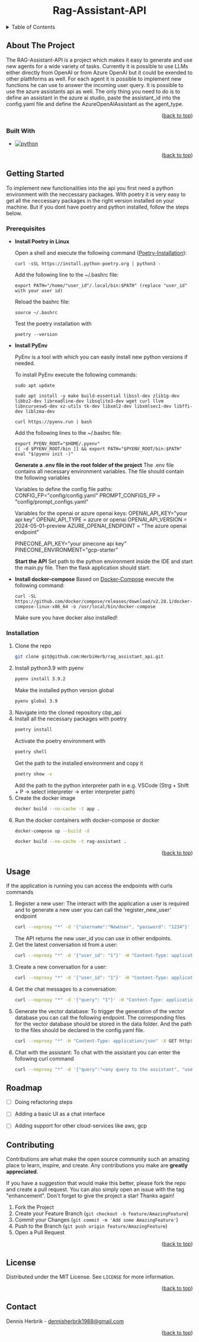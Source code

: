<!-- Improved compatibility of back to top link: See: https://github.com/othneildrew/Best-README-Template/pull/73 -->
<a id="readme-top"></a>
<!--
*** Thanks for checking out the Best-README-Template. If you have a suggestion
*** that would make this better, please fork the repo and create a pull request
*** or simply open an issue with the tag "enhancement".
*** Don't forget to give the project a star!
*** Thanks again! Now go create something AMAZING! :D
-->



<!-- PROJECT SHIELDS -->
<!--
*** I'm using markdown "reference style" links for readability.
*** Reference links are enclosed in brackets [ ] instead of parentheses ( ).
*** See the bottom of this document for the declaration of the reference variables
*** for contributors-url, forks-url, etc. This is an optional, concise syntax you may use.
*** https://www.markdownguide.org/basic-syntax/#reference-style-links
-->
<!-- [![Contributors][contributors-shield]][contributors-url]
[![Forks][forks-shield]][forks-url]
[![Stargazers][stars-shield]][stars-url]
[![Issues][issues-shield]][issues-url]
[![MIT License][license-shield]][license-url]
[![LinkedIn][linkedin-shield]][linkedin-url] -->



<!-- PROJECT LOGO -->
<br />
<div align="center">
  <!-- <a href="https://github.com/github_username/repo_name">
    <img src="images/logo.png" alt="Logo" width="80" height="80">
  </a> -->

<h1 align="center">Rag-Assistant-API</h1>

  <!-- <p align="center">
    An interface to calculate an individual price for a customer
    <br />
    <a href="https://github.com/github_username/repo_name"><strong>Explore the docs »</strong></a>
    <br />
    <br />
    <a href="https://github.com/github_username/repo_name">View Demo</a>
    ·
    <a href="https://github.com/github_username/repo_name/issues/new?labels=bug&template=bug-report---.md">Report Bug</a>
    ·
    <a href="https://github.com/github_username/repo_name/issues/new?labels=enhancement&template=feature-request---.md">Request Feature</a>
  </p> -->
</div>



<!-- TABLE OF CONTENTS -->
<details>
  <summary>Table of Contents</summary>
  <ol>
    <li>
      <a href="#about-the-project">About The Project</a>
      <ul>
        <li><a href="#built-with">Built With</a></li>
      </ul>
    </li>
    <li>
      <a href="#getting-started">Getting Started</a>
      <ul>
        <li><a href="#prerequisites">Prerequisites</a></li>
        <li><a href="#installation">Installation</a></li>
      </ul>
    </li>
    <li><a href="#usage">Usage</a></li>
    <li><a href="#structure">Structure</a></li>
    <li><a href="#roadmap">Roadmap</a></li>
    <li><a href="#contributing">Contributing</a></li>
    <!-- <li><a href="#license">License</a></li> -->
    <li><a href="#contact">Contact</a></li>
    <!-- <li><a href="#acknowledgments">Acknowledgments</a></li> -->
  </ol>
</details>



<!-- ABOUT THE PROJECT -->
## About The Project

<!-- [![Product Name Screen Shot][product-screenshot]](https://example.com) -->

The RAG-Assistant-API is a project which makes it easy to generate and use new agents for a wide variety of tasks. Currently it is possible to use LLMs  either directly from OpenAI or from Azure OpenAI but it could be exended to other plathforms as well. For each agent it is possible to implement new functions he can use to answer the incoming user query. It is possible to use the azure assistants api as well. The only thing you need to do is to define an assistant in the azure ai studio,  paste the assistant_id into the config.yaml file and define the AzureOpenAIAssistant as the agent_type.

<!-- ![image info](readme_images/cbp_overview.PNG) -->


<p align="right">(<a href="#readme-top">back to top</a>)</p>



### Built With

* [![python](https://img.shields.io/badge/Python-3.9-3776AB.svg?style=flat&logo=python&logoColor=white)](https://www.python.org)
<!-- * [![React][React.js]][React-url]
* [![Vue][Vue.js]][Vue-url]
* [![Angular][Angular.io]][Angular-url]
* [![Svelte][Svelte.dev]][Svelte-url]
* [![Laravel][Laravel.com]][Laravel-url]
* [![Bootstrap][Bootstrap.com]][Bootstrap-url]
* [![JQuery][JQuery.com]][JQuery-url] -->

<p align="right">(<a href="#readme-top">back to top</a>)</p>



<!-- GETTING STARTED -->
## Getting Started

To implement new functionalities into the api you first need a python environment with the neccessary packages. With poetry it is very easy to get all the neccessary packages in the right version installed on your machine. But if you dont have poetry and python installed, follow the steps below.

### Prerequisites

*   <strong>Install Poetry in Linux</strong>

    Open a shell and execute the following command ([Poetry-Installation](https://www.digitalocean.com/community/tutorials/how-to-install-poetry-to-manage-python-dependencies-on-ubuntu-22-04)):
    ```
    curl -sSL https://install.python-poetry.org | python3 -
    ```

    Add the following line to the ~/.bashrc file:
    ```
    export PATH="/home/"user_id"/.local/bin:$PATH" (replace "user_id" with your user id)
    ```

    Reload the bashrc file: 
    ```
    source ~/.bashrc 
    ```

    Test the poetry installation with 
    ```
    poetry --version
    ```

*   <strong>Install PyEnv</strong>

    PyEnv is a tool with which you can easily install new python versions if needed.

    To install PyEnv execute the following commands:
    ```
    sudo apt update
    ```
    ```
    sudo apt install -y make build-essential libssl-dev zlib1g-dev libbz2-dev libreadline-dev libsqlite3-dev wget curl llvm libncursesw5-dev xz-utils tk-dev libxml2-dev libxmlsec1-dev libffi-dev liblzma-dev
    ```
    ```
    curl https://pyenv.run | bash
    ```

    Add the following lines to the ~/.bashrc file:
    ```
    export PYENV_ROOT="$HOME/.pyenv"
    [[ -d $PYENV_ROOT/bin ]] && export PATH="$PYENV_ROOT/bin:$PATH"
    eval "$(pyenv init -)"
    ```

    <strong>Generate a .env file in the root folder of the project</strong>
    The .env file contains all necessary environment variables. The file should contain the following variables

    Variables to define the config file paths:
    CONFIG_FP="config/config.yaml"
    PROMPT_CONFIGS_FP = "config/prompt_configs.yaml"

    Variables for the openai or azure openai keys:
    OPENAI_API_KEY="your api key"
    OPENAI_API_TYPE = azure or openai
    OPENAI_API_VERSION = 2024-05-01-preview
    AZURE_OPENAI_ENDPOINT = "The azure openai endpoint"

    PINECONE_API_KEY="your pinecone api key"
    PINECONE_ENVIRONMENT="gcp-starter"


    <strong>Start the API</strong>
    Set path to the python environment inside the IDE and start the main.py file. Then the flask application should start. 

*   <strong>Install docker-compose</strong>
    Based on [Docker-Compose](https://docs.docker.com/compose/install/standalone/) execute the following command:
    ```
    curl -SL https://github.com/docker/compose/releases/download/v2.28.1/docker-compose-linux-x86_64 -o /usr/local/bin/docker-compose
    ```

    Make sure you have docker also installed!

### Installation

1. Clone the repo
   ```sh
   git clone git@github.com:HerbiHerb/rag_assistant_api.git
   ```
2. Install python3.9 with pyenv
   ```sh
   pyenv install 3.9.2
   ```
   Make the installed python version global
   ```sh
   pyenv global 3.9
   ```
3. Navigate into the cloned repository cbp_api
4. Install all the necessary packages with poetry
    ```sh
    poetry install
    ```
    Activate the poetry environment with
    ```sh
    poetry shell
    ```
    Get the path to the installed environment and copy it
    ```sh
    poetry show -v
    ```
    Add the path to the python interpreter path in e.g. VSCode (Strg + Shift + P -> select interpreter -> enter interpreter path)
5.  Create the docker image
    ```sh
    docker build --no-cache -t app .
    ```
6. Run the docker containers with docker-compose or docker
   ```sh
   docker-compose up --build -d
   ```
   ```sh
   docker build --no-cache -t rag-assistant .
   ```

<p align="right">(<a href="#readme-top">back to top</a>)</p>



<!-- USAGE EXAMPLES -->
## Usage

If the application is running you can access the endpoints with curls commands

1.  Register a new user:
    The interact with the application a user is required and to generate a new user you can call the 'register_new_user' endpoint
    ```sh
    curl --noproxy "*" -d '{"username":"NewUser", "password": "1234"}' -H "Content-Type: application/json" -X POST http://localhost:5000/register_new_user
    ```
    The API returns the new user_id you can use in other endpoints.
2.  Get the latest conversation id from a user: 
    ```sh
    curl --noproxy "*" -d '{"user_id": "1"}' -H "Content-Type: application/json" -X POST http://localhost:5000/get_latest_conv_id
    ```
3.  Create a new conversation for a user: 
    ```sh
    curl --noproxy "*" -d '{"user_id": "1"}' -H "Content-Type: application/json" -X POST http://localhost:5000/create_new_conversation
    ```
4.  Get the chat messages to a conversation: 
    ```sh
    curl --noproxy "*" -d '{"query": "1"}' -H "Content-Type: application/json" -X POST http://localhost:5000/get_chat_messages
    ```
5.  Generate the vector database: 
    To trigger the generation of the vector database you can call the following endpoint. The corresponding files for the vector database should be stored in the data folder. And the path to the files should be declared in the config.yaml file.
    ```sh
    curl --noproxy "*" -H "Content-Type: application/json" -X GET http://localhost:5000/generate_vector_db
    ```
6.  Chat with the assistant:
    To chat with the assistant you can enter the following curl command
    ```sh
    curl --noproxy "*" -d '{"query":"<any query to the assistant", "user_id":1}' -H "Content-Type: application/json" -X POST http://localhost:5000/execute_rag
    ```

<!-- ROADMAP -->
## Roadmap

- [ ] Doing refactoring steps
- [ ] Adding a basic UI as a chat interface
- [ ] Adding support for other cloud-services like aws, gcp


<!-- CONTRIBUTING -->
## Contributing

Contributions are what make the open source community such an amazing place to learn, inspire, and create. Any contributions you make are **greatly appreciated**.

If you have a suggestion that would make this better, please fork the repo and create a pull request. You can also simply open an issue with the tag "enhancement".
Don't forget to give the project a star! Thanks again!

1. Fork the Project
2. Create your Feature Branch (`git checkout -b feature/AmazingFeature`)
3. Commit your Changes (`git commit -m 'Add some AmazingFeature'`)
4. Push to the Branch (`git push origin feature/AmazingFeature`)
5. Open a Pull Request

<p align="right">(<a href="#readme-top">back to top</a>)</p>



<!-- LICENSE -->
## License

Distributed under the MIT License. See `LICENSE` for more information.

<p align="right">(<a href="#readme-top">back to top</a>)</p>



<!-- CONTACT -->
## Contact

Dennis Herbrik - dennisherbrik1988@gmail.com

<!-- Project Link: [https://github.com/github_username/repo_name](https://github.com/github_username/repo_name) -->

<p align="right">(<a href="#readme-top">back to top</a>)</p>



<!-- ACKNOWLEDGMENTS -->
<!-- ## Acknowledgments

* []()
* []()
* []()

<p align="right">(<a href="#readme-top">back to top</a>)</p> -->



<!-- MARKDOWN LINKS & IMAGES -->
<!-- https://www.markdownguide.org/basic-syntax/#reference-style-links -->
[contributors-shield]: https://img.shields.io/github/contributors/github_username/repo_name.svg?style=for-the-badge
[contributors-url]: https://github.com/github_username/repo_name/graphs/contributors
[forks-shield]: https://img.shields.io/github/forks/github_username/repo_name.svg?style=for-the-badge
[forks-url]: https://github.com/github_username/repo_name/network/members
[stars-shield]: https://img.shields.io/github/stars/github_username/repo_name.svg?style=for-the-badge
[stars-url]: https://github.com/github_username/repo_name/stargazers
[issues-shield]: https://img.shields.io/github/issues/github_username/repo_name.svg?style=for-the-badge
[issues-url]: https://github.com/github_username/repo_name/issues
[license-shield]: https://img.shields.io/github/license/github_username/repo_name.svg?style=for-the-badge
[license-url]: https://github.com/github_username/repo_name/blob/master/LICENSE.txt
[linkedin-shield]: https://img.shields.io/badge/-LinkedIn-black.svg?style=for-the-badge&logo=linkedin&colorB=555
[linkedin-url]: https://linkedin.com/in/linkedin_username
[product-screenshot]: images/screenshot.png
[Next.js]: https://img.shields.io/badge/next.js-000000?style=for-the-badge&logo=nextdotjs&logoColor=white
[Next-url]: https://nextjs.org/
[React.js]: https://img.shields.io/badge/React-20232A?style=for-the-badge&logo=react&logoColor=61DAFB
[React-url]: https://reactjs.org/
[Vue.js]: https://img.shields.io/badge/Vue.js-35495E?style=for-the-badge&logo=vuedotjs&logoColor=4FC08D
[Vue-url]: https://vuejs.org/
[Angular.io]: https://img.shields.io/badge/Angular-DD0031?style=for-the-badge&logo=angular&logoColor=white
[Angular-url]: https://angular.io/
[Svelte.dev]: https://img.shields.io/badge/Svelte-4A4A55?style=for-the-badge&logo=svelte&logoColor=FF3E00
[Svelte-url]: https://svelte.dev/
[Laravel.com]: https://img.shields.io/badge/Laravel-FF2D20?style=for-the-badge&logo=laravel&logoColor=white
[Laravel-url]: https://laravel.com
[Bootstrap.com]: https://img.shields.io/badge/Bootstrap-563D7C?style=for-the-badge&logo=bootstrap&logoColor=white
[Bootstrap-url]: https://getbootstrap.com
[JQuery.com]: https://img.shields.io/badge/jQuery-0769AD?style=for-the-badge&logo=jquery&logoColor=white
[JQuery-url]: https://jquery.com 


